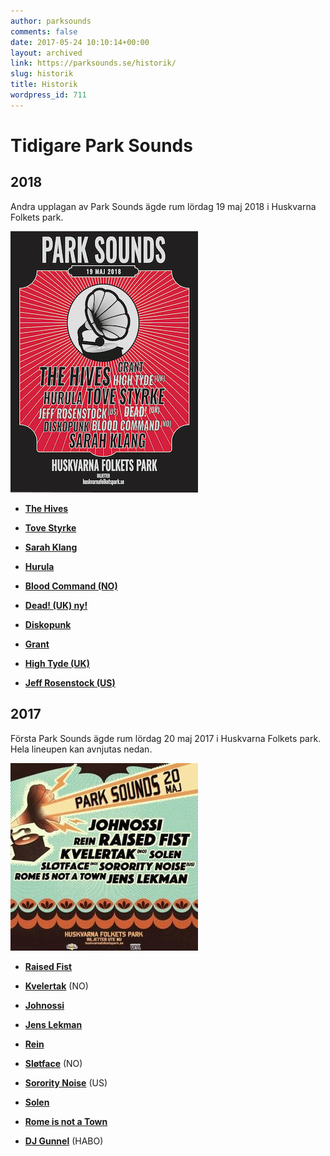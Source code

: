 ```yaml
---
author: parksounds
comments: false
date: 2017-05-24 10:10:14+00:00
layout: archived
link: https://parksounds.se/historik/
slug: historik
title: Historik
wordpress_id: 711
---
```


# Tidigare Park Sounds


## 2018 

Andra upplagan av Park Sounds ägde rum lördag 19 maj 2018 i Huskvarna Folkets park. 

![](/images/poster-parksounds-2018.png)

*   **[The Hives](/historik/2018/the-hives)**
    
*   **[Tove Styrke](/historik/2018/tove-styrke)**
    
*   **[Sarah Klang](/historik/2018/sarah-klang)**
    
*   **[Hurula](/historik/2018/hurula)**
    
*   **[Blood Command (NO)](/historik/2018/blood-command)**
    
*   **[Dead! (UK) ny!](/historik/2018/dead)**
    
*   **[Diskopunk](/historik/2018/diskopunk)**
    
*   **[Grant](/historik/2018/grant/)**
    
*   **[High Tyde (UK)](/historik/2018/high-tyde)**
    
*   **[Jeff Rosenstock (US)](/historik/2018/jeff-rosenstock)**

## 2017

Första Park Sounds ägde rum lördag 20 maj 2017 i Huskvarna Folkets park. Hela lineupen kan avnjutas nedan.

![](/images/2017/parksounds-2017-lineup-300x300.jpg)

 	
  * **[Raised Fist](/historik/2017/raised-fist/)**

 	
  * **[Kvelertak](/historik/2017/kvelertak/)** (NO)

 	
  * **[Johnossi](/historik/2017/johnossi/)**

 	
  * **[Jens Lekman](/historik/2017/jens-lekman/)**
 	
  * **[Rein](/historik/2017/rein/)**
 	
  * **[Sløtface](/historik/2017/slotface/)** (NO)

  * **[Sorority Noise](/historik/2017/sorority-noise/)** (US)
 	
  * **[Solen](/historik/2017/solen/)**
 	
  * **[Rome is not a Town](/historik/2017/rome-is-not-a-town/)**
 	
  * **[DJ Gunnel](/historik/2017/dj-gunnel/)** (HABO)